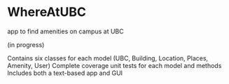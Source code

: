 # WhereAtUBC
app to find amenities on campus at UBC

(in progress)

Contains six classes for each model (UBC, Building, Location, Places, Amenity, User)
Complete coverage unit tests for each model and methods
Includes both a text-based app and GUI 
